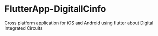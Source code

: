 # FlutterApp-DigitalICinfo
 Cross platform application for iOS and Android using flutter about Digital Integrated Circuits
